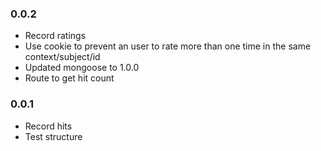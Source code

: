 ### 0.0.2
- Record ratings
- Use cookie to prevent an user to rate more than one time in the same context/subject/id
- Updated mongoose to 1.0.0
- Route to get hit count

### 0.0.1
- Record hits
- Test structure 


